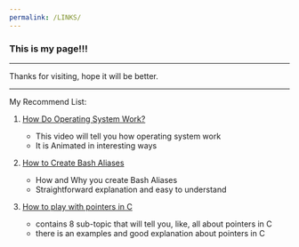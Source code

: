 ```yaml
---
permalink: /LINKS/
---
```


### This is my page!!!

---

Thanks for visiting, hope it will be better.

---

My Recommend List:
1. [How Do Operating System Work?](https://www.youtube.com/watch?v=GjNp0bBrjmU&ab_channel=ClickView)
	* This video will tell you how operating system work
	* It is Animated in interesting ways

2. [How to Create Bash Aliases](https://linuxize.com/post/how-to-create-bash-aliases/)
	* How and Why you create Bash Aliases
	* Straightforward explanation and easy to understand

3. [How to play with pointers in C](https://www.codingame.com/playgrounds/14589/how-to-play-with-pointers-in-c/address-of-a-variable)
	* contains 8 sub-topic that will tell you, like, all about pointers in C
	* there is an examples and good explanation about pointers in C
